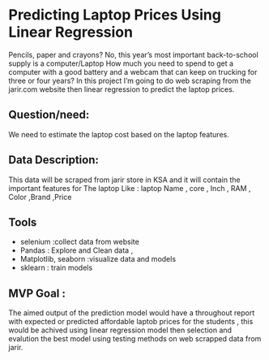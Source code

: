 # Predicting Laptop Prices Using Linear Regression

Pencils, paper and crayons? No, this year’s most important back-to-school supply is a computer/Laptop
How much you need to spend to get a computer with a good battery and a webcam that can keep on trucking for three or four years?
In this project I’m going to do web scraping from the jarir.com website then linear regression to predict the laptop prices.

## Question/need:
We need to estimate the laptop cost based on the laptop features.

## Data Description:
This data will be scraped from jarir store in KSA and it will contain the important features for The laptop 
Like : laptop Name , core , Inch , RAM , Color ,Brand ,Price

## Tools

- selenium :collect data from website 
- Pandas : Explore and Clean data , 
- Matplotlib, seaborn :visualize data and models 
- sklearn : train models

## MVP Goal :
The aimed output of the prediction model would have a throughout report with expected or predicted affordable laptob prices for the students , this would be achived using linear regression model then selection and evalution the best model using testing methods on web scrapped data from jarir.

